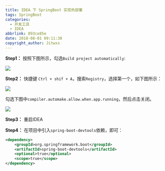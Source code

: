 ```yaml
---
title: IDEA 下 SpringBoot 实现热部署
tags: SpringBoot
categories:
  - 开发工具
  - IDEA
abbrlink: 893ce85e
date: 2018-08-01 09:11:30
copyright_author: Jitwxs
---
```


**Step1：** 按照下图所示，勾选`Build project automatically`:

![](https://cdn.jsdelivr.net/gh/jitwxs/cdn/blog/posts/201808/20180801090556302.png)

**Step2：** 快捷键 `Ctrl + shif + A`，搜索`Registry`，选择第一个，如下图所示：

![](https://cdn.jsdelivr.net/gh/jitwxs/cdn/blog/posts/201808/20180801090608448.png)

勾选下图中`compiler.automake.allow.when.app.running`，然后点击关闭。

![](https://cdn.jsdelivr.net/gh/jitwxs/cdn/blog/posts/201807/20180706094037751.png)

**Step3：** 重启IDEA

**Step4：** 在项目中引入`spring-boot-devtools`依赖，即可：

```xml
<dependency>
    <groupId>org.springframework.boot</groupId>
    <artifactId>spring-boot-devtools</artifactId>
    <optional>true</optional>
    <scope>true</scope>
</dependency>
```
